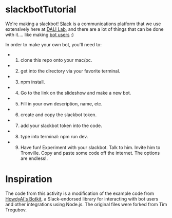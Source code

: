 # slackbotTutorial

We're making a slackbot! [Slack](https://slack.com/) is a communications platform that we use extensively here at [DALI Lab](http://dali.dartmouth.edu/), and there are a lot of things that can be done with it.... like making [bot users](https://api.slack.com/bot-users) :)

In order to make your own bot, you'll need to:
* 1. clone this repo onto your mac/pc.
* 2. get into the directory via your favorite terminal.
* 3. npm install.
* 4. Go to the link on the slideshow and make a new bot. [](https://dali-lab.slack.com/apps/A0F7YS25R-bots)
* 5. Fill in your own description, name, etc.
* 6. create and copy the slackbot token.
* 7. add your slackbot token into the code.
* 8. type into terminal: npm run dev.
* 9. Have fun! Experiment with your slackbot. Talk to him. Invite him to Tronville. Copy and paste some code off the internet. The options are endless!.

# Inspiration
The code from this activity is a modification of the example code from [HowdyAI's Botkit](https://github.com/howdyai/botkit), a Slack-endorsed library for interacting with bot users and other integrations using Node.js.
The original files were forked from Tim Tregubov.
